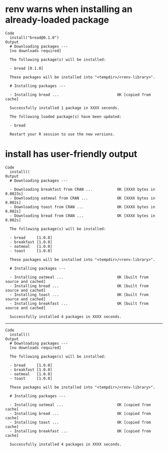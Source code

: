 # renv warns when installing an already-loaded package

    Code
      install("bread@0.1.0")
    Output
      # Downloading packages ---
      [no downloads required]
      
      The following package(s) will be installed:
      
      - bread [0.1.0]
      
      These packages will be installed into "<tempdir>/<renv-library>".
      
      # Installing packages ---
      
      - Installing bread ...                          OK [copied from cache]
      
      Successfully installed 1 package in XXXX seconds.
      
      The following loaded package(s) have been updated:
      
      - bread
      
      Restart your R session to use the new versions.
      

# install has user-friendly output

    Code
      install()
    Output
      # Downloading packages ---
      
      - Downloading breakfast from CRAN ...           OK [XXXX bytes in 0.0023s]
      - Downloading oatmeal from CRAN ...             OK [XXXX bytes in 0.002s]
      - Downloading toast from CRAN ...               OK [XXXX bytes in 0.002s]
      - Downloading bread from CRAN ...               OK [XXXX bytes in 0.002s]
      
      The following package(s) will be installed:
      
      - bread     [1.0.0]
      - breakfast [1.0.0]
      - oatmeal   [1.0.0]
      - toast     [1.0.0]
      
      These packages will be installed into "<tempdir>/<renv-library>".
      
      # Installing packages ---
      
      - Installing oatmeal ...                        OK [built from source and cached]
      - Installing bread ...                          OK [built from source and cached]
      - Installing toast ...                          OK [built from source and cached]
      - Installing breakfast ...                      OK [built from source and cached]
      
      Successfully installed 4 packages in XXXX seconds.

---

    Code
      install()
    Output
      # Downloading packages ---
      [no downloads required]
      
      The following package(s) will be installed:
      
      - bread     [1.0.0]
      - breakfast [1.0.0]
      - oatmeal   [1.0.0]
      - toast     [1.0.0]
      
      These packages will be installed into "<tempdir>/<renv-library>".
      
      # Installing packages ---
      
      - Installing oatmeal ...                        OK [copied from cache]
      - Installing bread ...                          OK [copied from cache]
      - Installing toast ...                          OK [copied from cache]
      - Installing breakfast ...                      OK [copied from cache]
      
      Successfully installed 4 packages in XXXX seconds.

